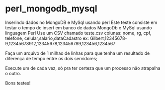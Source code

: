 # perl_mongodb_mysql
Inserindo dados no MongoDB e MySql usando perl
Este teste consiste em testar o tempo de insert em banco de dados MongoDb e MySql usando linguagem Perl
Use um CSV chamado teste.csv
colunas:
nome, rg, cpf, telefone, celular,salario,dataCadastro
ex:
Gilbert,12345678-9,12345678912,12345678,123456789,123456,1234567 

Faça um arquivo de 1 milhao de linhas para que tenha um resultado de diferença de tempo entre os dois servidores;

Execute um de cada vez, só pra ter certeza que um processo não atrapalha o outro.

Bons testes!
